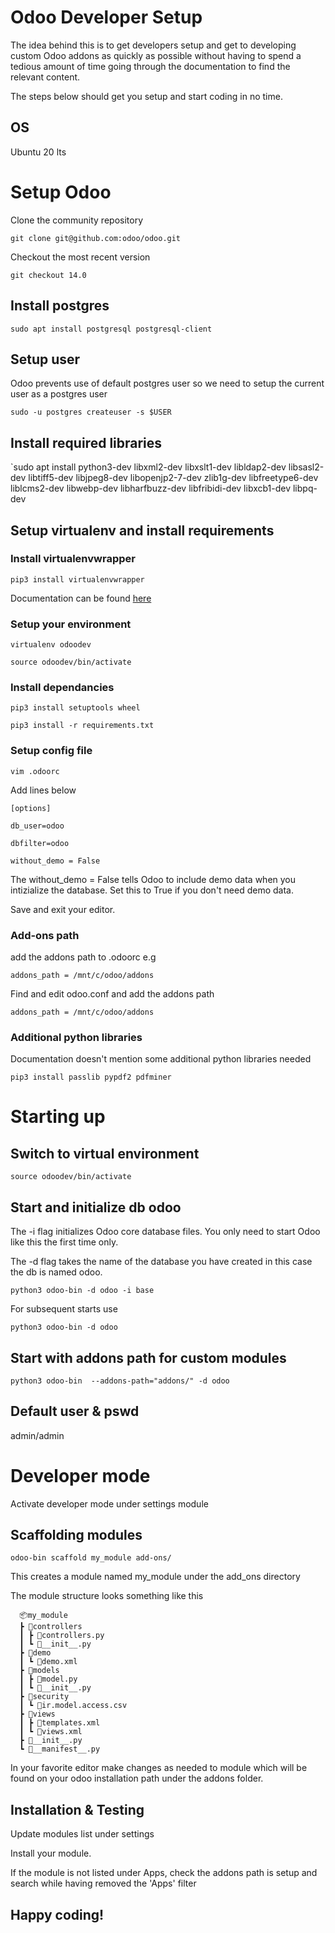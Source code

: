 # Odoo Developer Setup

The idea behind this is to get developers setup and get to developing custom Odoo addons as quickly as possible without having to spend a tedious amount of time going through the documentation to find the relevant content.

The steps below should get you setup and start coding in no time.


## OS
Ubuntu 20 lts

# Setup Odoo
Clone the community repository

  `git clone git@github.com:odoo/odoo.git`

Checkout the most recent version

  `git checkout 14.0`

## Install postgres

  `sudo apt install postgresql postgresql-client`

## Setup user
Odoo prevents use of default postgres user so we need to setup the current user as a postgres user

`sudo -u postgres createuser -s $USER`

## Install required libraries

`sudo apt install python3-dev libxml2-dev libxslt1-dev libldap2-dev libsasl2-dev     libtiff5-dev libjpeg8-dev libopenjp2-7-dev zlib1g-dev libfreetype6-dev     liblcms2-dev libwebp-dev libharfbuzz-dev libfribidi-dev libxcb1-dev libpq-dev


## Setup virtualenv and install requirements
### Install virtualenvwrapper

  `pip3 install virtualenvwrapper` 

Documentation can be found [here](https://virtualenvwrapper.readthedocs.io/en/latest/)

### Setup your environment

  `virtualenv odoodev`

  `source odoodev/bin/activate`

### Install dependancies

  `pip3 install setuptools wheel`

  `pip3 install -r requirements.txt`


### Setup config file
  `vim .odoorc`

Add lines below

  `[options]`

  `db_user=odoo`

  `dbfilter=odoo`

  `without_demo = False`


The without_demo = False tells Odoo to include demo data when you intizialize the database. Set this to True if you don't need demo data.

Save and exit your editor.

### Add-ons path

add the addons path to .odoorc e.g

  `addons_path = /mnt/c/odoo/addons`

Find and edit odoo.conf and add the addons path

  `addons_path = /mnt/c/odoo/addons`

### Additional python libraries
Documentation doesn't mention some additional python libraries needed

  `pip3 install passlib pypdf2 pdfminer`

# Starting up
## Switch to virtual environment

  `source odoodev/bin/activate`

## Start and initialize db odoo

The -i flag initializes Odoo core database files. You only need to start Odoo like this the first time only.

The -d flag takes the name of the database you have created in this case the db is named odoo.

  `python3 odoo-bin -d odoo -i base` 

For subsequent starts use

  `python3 odoo-bin -d odoo`

## Start with addons path for custom modules

  `python3 odoo-bin  --addons-path="addons/" -d odoo`

## Default user & pswd
admin/admin

# Developer mode
Activate developer mode under settings module

## Scaffolding modules

  `odoo-bin scaffold my_module add-ons/`

This creates a module named my_module under the add_ons directory

The module structure looks something like this
```
  📦my_module
  ┣ 📂controllers
  ┃ ┣ 📜controllers.py
  ┃ ┗ 📜__init__.py
  ┣ 📂demo
  ┃ ┗ 📜demo.xml
  ┣ 📂models
  ┃ ┣ 📜model.py
  ┃ ┗ 📜__init__.py
  ┣ 📂security
  ┃ ┗ 📜ir.model.access.csv
  ┣ 📂views
  ┃ ┣ 📜templates.xml
  ┃ ┗ 📜views.xml
  ┣ 📜__init__.py
  ┗ 📜__manifest__.py
```

In your favorite editor make changes as needed to module which will be found on your odoo installation path under the addons folder.

## Installation & Testing
Update modules list under settings

Install your module.

If the module is not listed under Apps, check the addons path is setup and search while having removed the 'Apps' filter

## Happy coding!